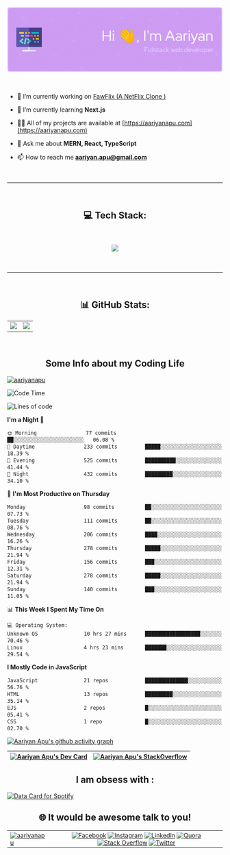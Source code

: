 <div align="center"> <img align="center" src="./github-header-image.png" alt="header"/> </div>


<!--  Profile Information  -->
</br>
</br>

- 🔭 I’m currently working on [FawFlix (A NetFlix Clone )](https://fawflix.vercel.app/)

- 🌱 I’m currently learning **Next.js**

- 👨‍💻 All of my projects are available at [https://aariyanapu.com](https://aariyanapu.com)

- 💬 Ask me about **MERN, React, TypeScript**

- 📫 How to reach me **aariyan.apu@gmail.com**

</br>

---

</br>
<h2 align="center"> 💻 Tech Stack: </h2>
</br>

<p align='center'>

 <img src="https://skillicons.dev/icons?i=nextjs,mongodb,express,react,nodejs,redux,tailwind,materialui,bootstrap,vite,ts,html,css,js,jquery" />
</p>

</br>

---

</br>
<h2 align="center"> 📊 GitHub Stats: </h2>

|       |        |
| -------------------- | :-----------------------: |
| ![](https://github-readme-stats.vercel.app/api?username=aariyanapu&theme=material-palenight&hide_border=false&include_all_commits=true&count_private=true)                           |                        ![](https://github-readme-streak-stats.herokuapp.com/?user=aariyanapu&theme=material-palenight&hide_border=false)                        |








<br/>
<h2 align="center"> Some Info about my Coding Life </h2>
<p > <a href="https://visitcount.itsvg.in" target="blank"><img src="https://visitcount.itsvg.in/api?id=aariyanapu&icon=0&color=1" alt="aariyanapu" /></a></p>

<!--START_SECTION:waka-->
![Code Time](http://img.shields.io/badge/Code%20Time-813%20hrs%205%20mins-blue)

![Lines of code](https://img.shields.io/badge/From%20Hello%20World%20I%27ve%20Written-1.3%20million%20lines%20of%20code-blue)

**I'm a Night 🦉** 

```text
🌞 Morning                77 commits          ██░░░░░░░░░░░░░░░░░░░░░░░   06.08 % 
🌆 Daytime                233 commits         █████░░░░░░░░░░░░░░░░░░░░   18.39 % 
🌃 Evening                525 commits         ██████████░░░░░░░░░░░░░░░   41.44 % 
🌙 Night                  432 commits         █████████░░░░░░░░░░░░░░░░   34.10 % 
```
📅 **I'm Most Productive on Thursday** 

```text
Monday                   98 commits          ██░░░░░░░░░░░░░░░░░░░░░░░   07.73 % 
Tuesday                  111 commits         ██░░░░░░░░░░░░░░░░░░░░░░░   08.76 % 
Wednesday                206 commits         ████░░░░░░░░░░░░░░░░░░░░░   16.26 % 
Thursday                 278 commits         █████░░░░░░░░░░░░░░░░░░░░   21.94 % 
Friday                   156 commits         ███░░░░░░░░░░░░░░░░░░░░░░   12.31 % 
Saturday                 278 commits         █████░░░░░░░░░░░░░░░░░░░░   21.94 % 
Sunday                   140 commits         ███░░░░░░░░░░░░░░░░░░░░░░   11.05 % 
```


📊 **This Week I Spent My Time On** 

```text
💻 Operating System: 
Unknown OS               10 hrs 27 mins      ██████████████████░░░░░░░   70.46 % 
Linux                    4 hrs 23 mins       ███████░░░░░░░░░░░░░░░░░░   29.54 % 
```

**I Mostly Code in JavaScript** 

```text
JavaScript               21 repos            ██████████████░░░░░░░░░░░   56.76 % 
HTML                     13 repos            █████████░░░░░░░░░░░░░░░░   35.14 % 
EJS                      2 repos             █░░░░░░░░░░░░░░░░░░░░░░░░   05.41 % 
CSS                      1 repo              █░░░░░░░░░░░░░░░░░░░░░░░░   02.70 % 
```




<!--END_SECTION:waka-->

<!-- Activity Graph  -->
   [![Aariyan Apu's github activity graph](https://github-readme-activity-graph.cyclic.app/graph?username=AariyanApu&theme=dracula)](https://github.com/ashutosh00710/github-readme-activity-graph)




<div align="center">

| <a href="https://app.daily.dev/aariyanapu"><img src="https://api.daily.dev/devcards/9765e7151f4a4163a3aa26a1c1b5c469.png?r=1nz" width="230" alt="Aariyan Apu's Dev Card"/></a> | [![Aariyan Apu's StackOverflow](https://github-readme-stackoverflow.vercel.app/?userID=12180960&theme=dark)](https://stackoverflow.com/users/12180960/aariyan-apu)|
| ------- | ----- |

</div>


<div align="center">
<h2> I am obsess with : </div>

<a href="https://www.data-card-for-spotify.com/card?user_id=31tn6riohy27abhahkklkxmaigbu">
  <img src="https://www.data-card-for-spotify.com/api/card?user_id=31tn6riohy27abhahkklkxmaigbu" alt="Data Card for Spotify">
</a>


</div>



</br>
<h2 align="center"> 🌐 It would be awesome talk to you!  </h2>

|     |    |
| ------------ | :-------------------: |
| <a href="https://twitter.com/aariyanapu" target="blank"><img src="https://img.shields.io/twitter/follow/aariyanapu?logo=twitter&style=for-the-badge" alt="aariyanapu" /></a> | [![Facebook](https://img.shields.io/badge/Facebook-%231877F2.svg?logo=Facebook&logoColor=white)](https://facebook.com/aariyan.apu) [![Instagram](https://img.shields.io/badge/Instagram-%23E4405F.svg?logo=Instagram&logoColor=white)](https://instagram.com/aariyan.apu) [![LinkedIn](https://img.shields.io/badge/LinkedIn-%230077B5.svg?logo=linkedin&logoColor=white)](https://linkedin.com/in/aariyanapu) [![Quora](https://img.shields.io/badge/Quora-%23B92B27.svg?logo=Quora&logoColor=white)](https://quora.com/profile/Aariyan-Apu) [![Stack Overflow](https://img.shields.io/badge/-Stackoverflow-FE7A16?logo=stack-overflow&logoColor=white)](https://stackoverflow.com/users/12180960) [![Twitter](https://img.shields.io/badge/Twitter-%231DA1F2.svg?logo=Twitter&logoColor=white)](https://twitter.com/aariyanapu) |




